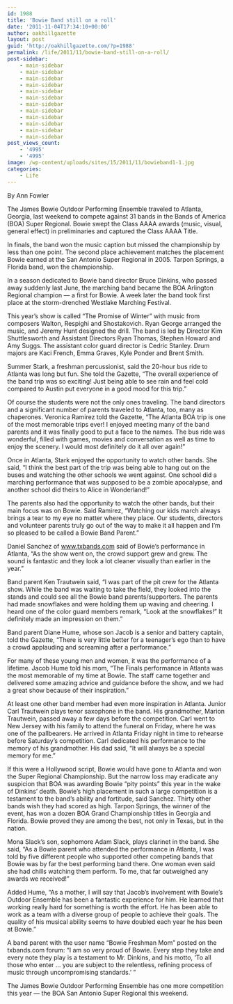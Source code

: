 ```yaml
---
id: 1988
title: 'Bowie Band still on a roll'
date: '2011-11-04T17:34:10+00:00'
author: oakhillgazette
layout: post
guid: 'http://oakhillgazette.com/?p=1988'
permalink: /life/2011/11/bowie-band-still-on-a-roll/
post-sidebar:
    - main-sidebar
    - main-sidebar
    - main-sidebar
    - main-sidebar
    - main-sidebar
    - main-sidebar
    - main-sidebar
    - main-sidebar
    - main-sidebar
    - main-sidebar
    - main-sidebar
    - main-sidebar
post_views_count:
    - '4995'
    - '4995'
image: /wp-content/uploads/sites/15/2011/11/bowieband1-1.jpg
categories:
    - Life
---
```


By Ann Fowler

The James Bowie Outdoor Performing Ensemble traveled to Atlanta, Georgia, last weekend to compete against 31 bands in the Bands of America (BOA) Super Regional. Bowie swept the Class AAAA awards (music, visual, general effect) in preliminaries and captured the Class AAAA Title.

In finals, the band won the music caption but missed the championship by less than one point. The second place achievement matches the placement Bowie earned at the San Antonio Super Regional in 2005. Tarpon Springs, a Florida band, won the championship.

In a season dedicated to Bowie band director Bruce Dinkins, who passed away suddenly last June, the marching band became the BOA Arlington Regional champion — a first for Bowie. A week later the band took first place at the storm-drenched Westlake Marching Festival.

This year’s show is called “The Promise of Winter” with music from composers Walton, Respighi and Shostakovich. Ryan George arranged the music, and Jeremy Hunt designed the drill. The band is led by Director Kim Shuttlesworth and Assistant Directors Ryan Thomas, Stephen Howard and Amy Suggs. The assistant color guard director is Cedric Stanley. Drum majors are Kaci French, Emma Graves, Kyle Ponder and Brent Smith.

Summer Stark, a freshman percussionist, said the 20-hour bus ride to Atlanta was long but fun. She told the Gazette, “The overall experience of the band trip was so exciting! Just being able to see rain and feel cold compared to Austin put everyone in a good mood for this trip.”

Of course the students were not the only ones traveling. The band directors and a significant number of parents traveled to Atlanta, too, many as chaperones. Veronica Ramirez told the Gazette, “The Atlanta BOA trip is one of the most memorable trips ever! I enjoyed meeting many of the band parents and it was finally good to put a face to the names. The bus ride was wonderful, filled with games, movies and conversation as well as time to enjoy the scenery. I would most definitely do it all over again!”

Once in Atlanta, Stark enjoyed the opportunity to watch other bands. She said, “I think the best part of the trip was being able to hang out on the buses and watching the other schools we went against. One school did a marching performance that was supposed to be a zombie apocalypse, and another school did theirs to Alice in Wonderland!”

The parents also had the opportunity to watch the other bands, but their main focus was on Bowie. Said Ramirez, “Watching our kids march always brings a tear to my eye no matter where they place. Our students, directors and volunteer parents truly go out of the way to make it all happen and I’m so pleased to be called a Bowie Band Parent.”

Daniel Sanchez of www.txbands.com said of Bowie’s performance in Atlanta, “As the show went on, the crowd support grew and grew. The sound is fantastic and they look a lot cleaner visually than earlier in the year.”

Band parent Ken Trautwein said, “I was part of the pit crew for the Atlanta show. While the band was waiting to take the field, they looked into the stands and could see all the Bowie band parents/supporters. The parents had made snowflakes and were holding them up waving and cheering. I heard one of the color guard members remark, “Look at the snowflakes!” It definitely made an impression on them.”

Band parent Diane Hume, whose son Jacob is a senior and battery captain, told the Gazette, “There is very little better for a teenager’s ego than to have a crowd applauding and screaming after a performance.”

For many of these young men and women, it was the performance of a lifetime. Jacob Hume told his mom, “The Finals performance in Atlanta was the most memorable of my time at Bowie. The staff came together and delivered some amazing advice and guidance before the show, and we had a great show because of their inspiration.”

At least one other band member had even more inspiration in Atlanta. Junior Carl Trautwein plays tenor saxophone in the band. His grandmother, Marion Trautwein, passed away a few days before the competition. Carl went to New Jersey with his family to attend the funeral on Friday, where he was one of the pallbearers. He arrived in Atlanta Friday night in time to rehearse before Saturday’s competition. Carl dedicated his performance to the memory of his grandmother. His dad said, “It will always be a special memory for me.”

If this were a Hollywood script, Bowie would have gone to Atlanta and won the Super Regional Championship. But the narrow loss may eradicate any suspicion that BOA was awarding Bowie “pity points” this year in the wake of Dinkins’ death. Bowie’s high placement in such a large competition is a testament to the band’s ability and fortitude, said Sanchez. Thirty other bands wish they had scored as high. Tarpon Springs, the winner of the event, has won a dozen BOA Grand Championship titles in Georgia and Florida. Bowie proved they are among the best, not only in Texas, but in the nation.

Mona Slack’s son, sophomore Adam Slack, plays clarinet in the band. She said, “As a Bowie parent who attended the performance in Atlanta, I was told by five different people who supported other competing bands that Bowie was by far the best performing band there. One woman even said she had chills watching them perform. To me, that far outweighed any awards we received!”

Added Hume, “As a mother, I will say that Jacob’s involvement with Bowie’s Outdoor Ensemble has been a fantastic experience for him. He learned that working really hard for something is worth the effort. He has been able to work as a team with a diverse group of people to achieve their goals. The quality of his musical ability seems to have doubled each year he has been at Bowie.”

A band parent with the user name “Bowie Freshman Mom” posted on the txbands.com forum: “I am so very proud of Bowie. Every step they take and every note they play is a testament to Mr. Dinkins, and his motto, ‘To all those who enter … you are subject to the relentless, refining process of music through uncompromising standards.’ ”

The James Bowie Outdoor Performing Ensemble has one more competition this year — the BOA San Antonio Super Regional this weekend.